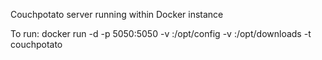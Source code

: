 Couchpotato server running within Docker instance

To run:
docker run -d -p 5050:5050 -v <Persistent config directory>:/opt/config -v <Persistent downloads directory>:/opt/downloads -t couchpotato

